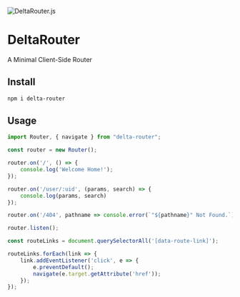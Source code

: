 ![DeltaRouter.js](https://github.com/rare-earth/DeltaRouter/raw/main/banner.png)
# DeltaRouter
A Minimal Client-Side Router

## Install
```bash
npm i delta-router
```

## Usage
```javascript
import Router, { navigate } from "delta-router";

const router = new Router();

router.on('/', () => {
    console.log('Welcome Home!');
});

router.on('/user/:uid', (params, search) => {
    console.log(params, search)
});

router.on('/404', pathname => console.error(`"${pathname}" Not Found.`));

router.listen();

const routeLinks = document.querySelectorAll('[data-route-link]');

routeLinks.forEach(link => {
    link.addEventListener('click', e => {
        e.preventDefault();
        navigate(e.target.getAttribute('href'));
    });
});
```
